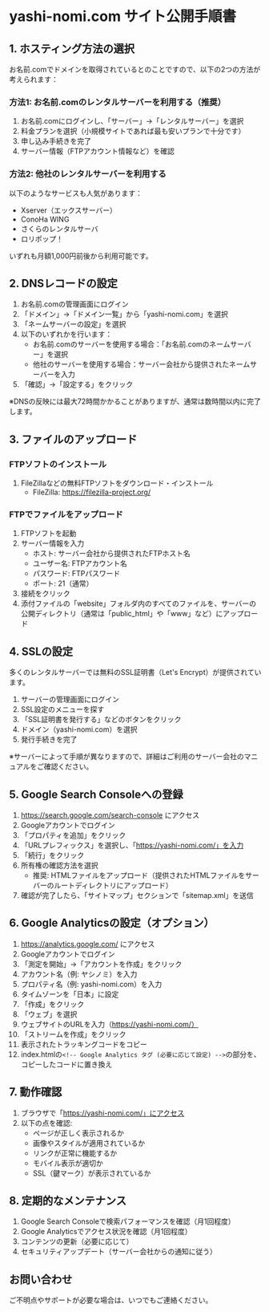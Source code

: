 # yashi-nomi.com サイト公開手順書

## 1. ホスティング方法の選択

お名前.comでドメインを取得されているとのことですので、以下の2つの方法が考えられます：

### 方法1: お名前.comのレンタルサーバーを利用する（推奨）

1. お名前.comにログインし、「サーバー」→「レンタルサーバー」を選択
2. 料金プランを選択（小規模サイトであれば最も安いプランで十分です）
3. 申し込み手続きを完了
4. サーバー情報（FTPアカウント情報など）を確認

### 方法2: 他社のレンタルサーバーを利用する

以下のようなサービスも人気があります：
- Xserver（エックスサーバー）
- ConoHa WING
- さくらのレンタルサーバ
- ロリポップ！

いずれも月額1,000円前後から利用可能です。

## 2. DNSレコードの設定

1. お名前.comの管理画面にログイン
2. 「ドメイン」→「ドメイン一覧」から「yashi-nomi.com」を選択
3. 「ネームサーバーの設定」を選択
4. 以下のいずれかを行います：
   - お名前.comのサーバーを使用する場合：「お名前.comのネームサーバー」を選択
   - 他社のサーバーを使用する場合：サーバー会社から提供されたネームサーバーを入力
5. 「確認」→「設定する」をクリック

※DNSの反映には最大72時間かかることがありますが、通常は数時間以内に完了します。

## 3. ファイルのアップロード

### FTPソフトのインストール
1. FileZillaなどの無料FTPソフトをダウンロード・インストール
   - FileZilla: https://filezilla-project.org/

### FTPでファイルをアップロード
1. FTPソフトを起動
2. サーバー情報を入力
   - ホスト: サーバー会社から提供されたFTPホスト名
   - ユーザー名: FTPアカウント名
   - パスワード: FTPパスワード
   - ポート: 21（通常）
3. 接続をクリック
4. 添付ファイルの「website」フォルダ内のすべてのファイルを、サーバーの公開ディレクトリ（通常は「public_html」や「www」など）にアップロード

## 4. SSLの設定

多くのレンタルサーバーでは無料のSSL証明書（Let's Encrypt）が提供されています。

1. サーバーの管理画面にログイン
2. SSL設定のメニューを探す
3. 「SSL証明書を発行する」などのボタンをクリック
4. ドメイン（yashi-nomi.com）を選択
5. 発行手続きを完了

※サーバーによって手順が異なりますので、詳細はご利用のサーバー会社のマニュアルをご確認ください。

## 5. Google Search Consoleへの登録

1. https://search.google.com/search-console にアクセス
2. Googleアカウントでログイン
3. 「プロパティを追加」をクリック
4. 「URLプレフィックス」を選択し、「https://yashi-nomi.com/」を入力
5. 「続行」をクリック
6. 所有権の確認方法を選択
   - 推奨: HTMLファイルをアップロード（提供されたHTMLファイルをサーバーのルートディレクトリにアップロード）
7. 確認が完了したら、「サイトマップ」セクションで「sitemap.xml」を送信

## 6. Google Analyticsの設定（オプション）

1. https://analytics.google.com/ にアクセス
2. Googleアカウントでログイン
3. 「測定を開始」→「アカウントを作成」をクリック
4. アカウント名（例: ヤシノミ）を入力
5. プロパティ名（例: yashi-nomi.com）を入力
6. タイムゾーンを「日本」に設定
7. 「作成」をクリック
8. 「ウェブ」を選択
9. ウェブサイトのURLを入力（https://yashi-nomi.com/）
10. 「ストリームを作成」をクリック
11. 表示されたトラッキングコードをコピー
12. index.htmlの`<!-- Google Analytics タグ (必要に応じて設定) -->`の部分を、コピーしたコードに置き換え

## 7. 動作確認

1. ブラウザで「https://yashi-nomi.com/」にアクセス
2. 以下の点を確認:
   - ページが正しく表示されるか
   - 画像やスタイルが適用されているか
   - リンクが正常に機能するか
   - モバイル表示が適切か
   - SSL（鍵マーク）が表示されているか

## 8. 定期的なメンテナンス

1. Google Search Consoleで検索パフォーマンスを確認（月1回程度）
2. Google Analyticsでアクセス状況を確認（月1回程度）
3. コンテンツの更新（必要に応じて）
4. セキュリティアップデート（サーバー会社からの通知に従う）

## お問い合わせ

ご不明点やサポートが必要な場合は、いつでもご連絡ください。
